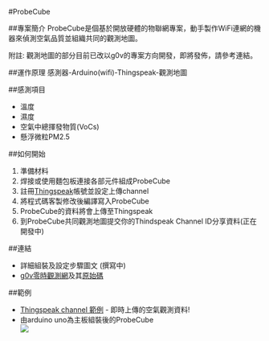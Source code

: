 #ProbeCube

##專案簡介
ProbeCube是個基於開放硬體的物聯網專案，動手製作WiFi連網的機器來偵測空氣品質並組織共同的觀測地圖。

附註: 觀測地圖的部分目前已改以g0v的專案方向開發，即將發佈，請參考連結。


##運作原理
感測器-Arduino(wifi)-Thingspeak-觀測地圖

##感測項目
* 溫度
* 濕度
* 空氣中總揮發物質(VoCs)
* 懸浮微粒PM2.5

##如何開始
1. 準備材料
2. 焊接或使用麵包板連接各部元件組成ProbeCube
3. 註冊[Thingspeak](https://thingspeak.com/)帳號並設定上傳channel
4. 將程式碼客製修改後編譯寫入ProbeCube
5. ProbeCube的資料將會上傳至Thingspeak
6. 到ProbeCube共同觀測地圖提交你的Thindspeak Channel ID分享資料(正在開發中)

##連結

* 詳細組裝及設定步驟圖文 (撰寫中)
* [g0v零時觀測網](http://www.3203.info/map.html)及其[原始碼](https://github.com/immortalmice/ThingSpeak-Visual-Map)

##範例
* [Thingspeak channel 範例](https://thingspeak.com/channels/26769) - 即時上傳的空氣觀測資料!
* 由arduino uno為主板組裝後的ProbeCube  
![](https://github.com/Lafudoci/ProbeCube/blob/master/pc_uno_shield_demo.jpg)
